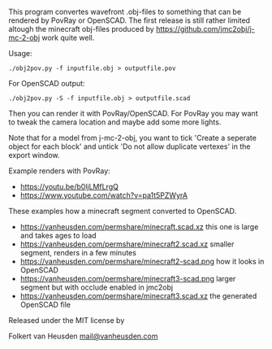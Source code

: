 This program convertes wavefront .obj-files to something that can be rendered by PovRay or OpenSCAD.
The first release is still rather limited altough the minecraft obj-files produced by https://github.com/jmc2obj/j-mc-2-obj work quite well.

Usage:

    ./obj2pov.py -f inputfile.obj > outputfile.pov

For OpenSCAD output:

    ./obj2pov.py -S -f inputfile.obj > outputfile.scad

Then you can render it with PovRay/OpenSCAD.
For PovRay you may want to tweak the camera location and maybe add some more lights.

Note that for a model from j-mc-2-obj, you want to tick 'Create a seperate object for each block' and untick 'Do not allow duplicate vertexes' in the export window.

Example renders with PovRay:
* https://youtu.be/b0ljLMfLrgQ
* https://www.youtube.com/watch?v=pa1t5PZWyrA

These examples how a minecraft segment converted to OpenSCAD.
* https://vanheusden.com/permshare/minecraft.scad.xz  this one is large and takes ages to load
* https://vanheusden.com/permshare/minecraft2.scad.xz  smaller segment, renders in a few minutes
* https://vanheusden.com/permshare/minecraft2-scad.png  how it looks in OpenSCAD
* https://vanheusden.com/permshare/minecraft3-scad.png  larger segment but with occlude enabled in jmc2obj
* https://vanheusden.com/permshare/minecraft3.scad.xz  the generated OpenSCAD file




Released under the MIT license by

Folkert van Heusden <mail@vanheusden.com>
